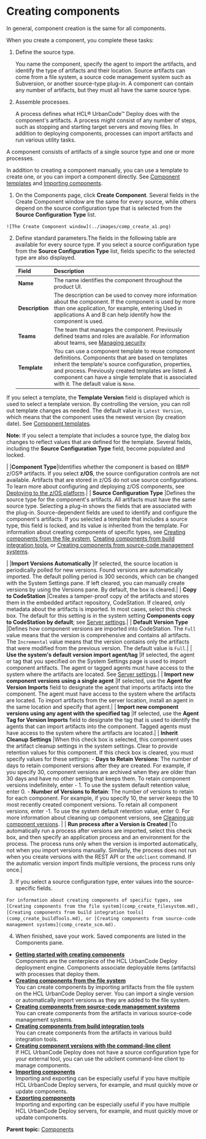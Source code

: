# Creating components

In general, component creation is the same for all components.

When you create a component, you complete these tasks:

1.  Define the source type.

    You name the component, specify the agent to import the artifacts, and identify the type of artifacts and their location. Source artifacts can come from a file system, a source code management system such as Subversion, or another source-type plug-in. A component can contain any number of artifacts, but they must all have the same source type.

2.  Assemble processes.

    A process defines what HCL® UrbanCode™ Deploy does with the component's artifacts. A process might consist of any number of steps, such as stopping and starting target servers and moving files. In addition to deploying components, processes can import artifacts and run various utility tasks.


A component consists of artifacts of a single source type and one or more processes.

In addition to creating a component manually, you can use a template to create one, or you can import a component directly. See [Component templates](comp_template.md) and [Importing components](comp_import.md).

1.   On the Components page, click **Create Component**. Several fields in the Create Component window are the same for every source, while others depend on the source configuration type that is selected from the **Source Configuration Type** list.

    ![The Create Component window](../images/comp_create_a1.png)

2.  Define standard parameters.The fields in the following table are available for every source type. If you select a source configuration type from the **Source Configuration Type** list, fields specific to the selected type are also displayed.

    |Field|Description|
    |-----|-----------|
    | **Name** |The name identifies the component throughout the product UI.|
    | **Description** |The description can be used to convey more information about the component. If the component is used by more than one application, for example, entering Used in applications A and B can help identify how the component is used.|
    | **Teams** |The team that manages the component. Previously defined teams and roles are available. For information about teams, see [Managing security](../../com.ibm.udeploy.admin.doc/topics/security_ch.md)|
    | **Template** | You can use a component template to reuse component definitions. Components that are based on templates inherit the template's source configuration, properties, and process. Previously created templates are listed. A component can have a single template that is associated with it. The default value is `None`.

 If you select a template, the **Template Version** field is displayed which is used to select a template version. By controlling the version, you can roll out template changes as needed. The default value is `Latest Version`, which means that the component uses the newest version \(by creation date\). See [Component templates](comp_template.md).

 **Note:** If you select a template that includes a source type, the dialog box changes to reflect values that are defined for the template. Several fields, including the **Source Configuration Type** field, become populated and locked.

 |
    |**Component Type**|Identifies whether the component is based on IBM® z/OS® artifacts. If you select **z/OS**, the source configuration controls are not available. Artifacts that are stored in z/OS do not use source configurations. To learn more about configuring and deploying z/OS components, see [Deploying to the z/OS platform](deploying_zos.md).|
    | **Source Configuration Type** |Defines the source type for the component's artifacts. All artifacts must have the same source type. Selecting a plug-in shows the fields that are associated with the plug-in. Source-dependent fields are used to identify and configure the component's artifacts. If you selected a template that includes a source type, this field is locked, and its value is inherited from the template. For information about creating components of specific types, see [Creating components from the file system](comp_create_filesystem.md), [Creating components from build integration tools](comp_create_buildTools.md), or [Creating components from source-code management systems](comp_create_scm.md).

|
    |**Import Versions Automatically** |If selected, the source location is periodically polled for new versions. Found versions are automatically imported. The default polling period is 300 seconds, which can be changed with the System Settings pane. If left cleared, you can manually create versions by using the Versions pane. By default, the box is cleared.|
    | **Copy to CodeStation** |Creates a tamper-proof copy of the artifacts and stores them in the embedded artifact repository, CodeStation. If cleared, only metadata about the artifacts is imported. In most cases, select this check box. The default for this setting is in the system setting **Components copy to CodeStation by default**; see [Server settings](../../com.ibm.udeploy.admin.doc/topics/settings_system.md).|
    | **Default Version Type** |Defines how component versions are imported into CodeStation. The `Full` value means that the version is comprehensive and contains all artifacts. The `Incremental` value means that the version contains only the artifacts that were modified from the previous version. The default value is `Full`.|
    | **Use the system's default version import agent/tag** |If selected, the agent or tag that you specified on the System Settings page is used to import component artifacts. The agent or tagged agents must have access to the system where the artifacts are located. See [Server settings](../../com.ibm.udeploy.admin.doc/topics/settings_system.md).|
    | **Import new component versions using a single agent** |If selected, use the **Agent for Version Imports** field to designate the agent that imports artifacts into the component. The agent must have access to the system where the artifacts are located. To import artifacts from the server location, install an agent in the same location and specify that agent.|
    | **Import new component versions using any agent with the specified tag** |If selected, use the **Agent Tag for Version Imports** field to designate the tag that is used to identify the agents that can import artifacts into the component. Tagged agents must have access to the system where the artifacts are located.|
    | **Inherit Cleanup Settings** |When this check box is selected, this component uses the artifact cleanup settings in the system settings. Clear to provide retention values for this component. If this check box is cleared, you must specify values for these settings:    -   **Days to Retain Versions**: The number of days to retain component versions after they are created. For example, if you specify 30, component versions are archived when they are older than 30 days and have no other setting that keeps them. To retain component versions indefinitely, enter - 1. To use the system default retention value, enter 0.
    -   **Number of Versions to Retain**: The number of versions to retain for each component. For example, if you specify 10, the server keeps the 10 most recently created component versions. To retain all component versions, enter -1. To use the system default retention value, enter 0.
For more information about cleaning up component versions, see [Cleaning up component versions](settings_system_preview.md). |
    | **Run process after a Version is Created** |To automatically run a process after versions are imported, select this check box, and then specify an application process and an environment for the process. The process runs only when the version is imported automatically, not when you import versions manually. Similarly, the process does not run when you create versions with the REST API or the `udclient` command. If the automatic version import finds multiple versions, the process runs only once.|

3.   If you select a source configuration type, enter values into the source-specific fields. 

    For information about creating components of specific types, see [Creating components from the file system](comp_create_filesystem.md), [Creating components from build integration tools](comp_create_buildTools.md), or [Creating components from source-code management systems](comp_create_scm.md).

4.   When finished, save your work. Saved components are listed in the Components pane.

-   **[Getting started with creating components](../topics/getstart_component_create.md)**  
Components are the centerpiece of the HCL UrbanCode Deploy deployment engine. Components associate deployable items \(artifacts\) with processes that deploy them.
-   **[Creating components from the file system](../topics/comp_create_filesystem.md)**  
You can create components by importing artifacts from the file system on the HCL UrbanCode Deploy server. You can import a single version or automatically import versions as they are added to the file system.
-   **[Creating components from source-code management systems](../topics/comp_create_scm.md)**  
You can create components from the artifacts in various source-code management systems.
-   **[Creating components from build integration tools](../topics/comp_create_buildTools.md)**  
You can create components from the artifacts in various build integration tools.
-   **[Creating component versions with the command-line client](../topics/comp_create_udclient.md)**  
If HCL UrbanCode Deploy does not have a source configuration type for your external tool, you can use the udclient command-line client to manage components.
-   **[Importing components](../topics/comp_import.md)**  
Importing and exporting can be especially useful if you have multiple HCL UrbanCode Deploy servers, for example, and must quickly move or update components.
-   **[Exporting components](../topics/comp_export.md)**  
Importing and exporting can be especially useful if you have multiple HCL UrbanCode Deploy servers, for example, and must quickly move or update components.

**Parent topic:** [Components](../topics/comp_ch.md)

